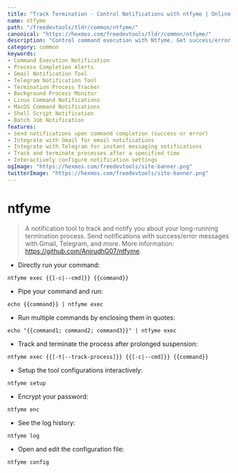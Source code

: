 ```yaml
---
title: "Track Termination - Control Notifications with ntfyme | Online Free DevTools by Hexmos"
name: ntfyme
path: "/freedevtools/tldr/common/ntfyme/"
canonical: "https://hexmos.com/freedevtools/tldr/common/ntfyme/"
description: "Control command execution with Ntfyme. Get success/error notifications via Gmail or Telegram for long-running processes. Free online tool, no registration required."
category: common
keywords:
- Command Execution Notification
- Process Completion Alerts
- Gmail Notification Tool
- Telegram Notification Tool
- Termination Process Tracker
- Background Process Monitor
- Linux Command Notifications
- MacOS Command Notifications
- Shell Script Notification
- Batch Job Notification
features:
- Send notifications upon command completion (success or error)
- Integrate with Gmail for email notifications
- Integrate with Telegram for instant messaging notifications
- Track and terminate processes after a specified time
- Interactively configure notification settings
ogImage: "https://hexmos.com/freedevtools/site-banner.png"
twitterImage: "https://hexmos.com/freedevtools/site-banner.png"
---
```


# ntfyme

> A notification tool to track and notify you about your long-running termination process.
> Send notifications with success/error messages with Gmail, Telegram, and more.
> More information: <https://github.com/AnirudhG07/ntfyme>.

- Directly run your command:

`ntfyme exec {{[-c|--cmd]}} {{command}}`

- Pipe your command and run:

`echo {{command}} | ntfyme exec`

- Run multiple commands by enclosing them in quotes:

`echo "{{command1; command2; command3}}" | ntfyme exec`

- Track and terminate the process after prolonged suspension:

`ntfyme exec {{[-t|--track-process]}} {{[-c|--cmd]}} {{command}}`

- Setup the tool configurations interactively:

`ntfyme setup`

- Encrypt your password:

`ntfyme enc`

- See the log history:

`ntfyme log`

- Open and edit the configuration file:

`ntfyme config`
